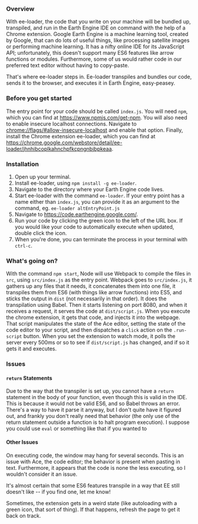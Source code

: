 ### Overview
With ee-loader, the code that you write on your machine will be bundled up, transpiled, and run in the Earth Engine IDE on command with the help of a Chrome extension. Google Earth Engine is a machine learning tool, created by Google, that can do lots of useful things, like processing satellite images or performing machine learning. It has a nifty online IDE for its JavaScript API; unfortunately, this doesn't support many ES6 features like arrow functions or modules. Furthermore, some of us would rather code in our preferred text editor without having to copy-paste.

That's where ee-loader steps in. Ee-loader transpiles and bundles our code, sends it to the browser, and executes it in Earth Engine, easy-peasey.

### Before you get started
The entry point for your code should be called `index.js`. You will need `npm`, which you can find at <https://www.npmjs.com/get-npm>. You will also need to enable insecure localhost connections. Navigate to <chrome://flags/#allow-insecure-localhost> and enable that option. Finally, install the Chrome extension ee-loader, which you can find at <https://chrome.google.com/webstore/detail/ee-loader/jhnhibcoplkahnchpfkcpngnbjbpkeaa>.

### Installation

1. Open up your terminal.
2. Install ee-loader, using `npm install -g ee-loader`.
3. Navigate to the directory where your Earth Engine code lives.
4. Start ee-loader with the command `ee-loader`. If your entry point has a name either than `index.js`, you can provide it as an argument to the command, eg. `ee-loader altEntryPoint.js`
5. Navigate to <https://code.earthengine.google.com/>.
6. Run your code by clicking the green icon to the left of the URL box. If you would like your code to automatically execute when updated, double click the icon.
7. When you're done, you can terminate the process in your terminal with `ctrl-c`.


### What's going on?
With the command `npm start`, Node will use Webpack to compile the files in `src`,
using `src/index.js` as the entry point. Webpack goes to `src/index.js`, it gathers
up any files that it needs, it concatenates them into one file, it transpiles them
from ES6 (with things like arrow functions) into ES5, and sticks the output in `dist`
(not necessarily in that order).
It does the transpilation using Babel. Then it starts listening on port 8080, and
when it receives a request, it serves the code at `dist/script.js`. When
you execute the chrome extension, it gets that code, and injects it into the webpage.
That script manipulates the state of the Ace editor, setting the state of the
code editor to your script, and then dispatches a `click` action on the `.run-script`
button. When you set the extension to watch mode, it polls the server every 500ms
or so to see if `dist/script.js` has changed, and if so it gets it and executes.

### Issues

#### `return` Statements
Due to the way that the transpiler is set up, you cannot have a `return` statement
in the body of your function, even though this is valid in the IDE. This is because
it would not be valid ES6, and so Babel throws an error. There's a way to have
it parse it anyway, but I don't quite have it figured out, and frankly you don't
really need that behavior (the only use of the return statement outside a function
is to halt program execution). I suppose you could use `eval` or something like
that if you wanted to

#### Other Issues
On executing code, the window may hang for several seconds. This is an issue with Ace, the code editor; the behavior is present when pasting in text. Furthermore, it appears that the code is none the less executing, so I wouldn't consider it an issue.

It's almost certain that some ES6 features transpile in a way that EE still
doesn't like -- if you find one, let me know!

Sometimes, the extension gets in a weird state (like autoloading with a green icon, that sort of thing). If that happens, refresh the page to get it back on track.
